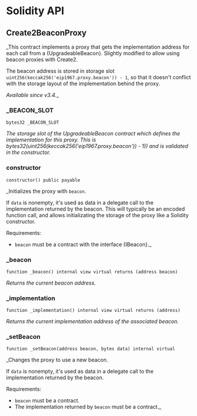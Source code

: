# Solidity API

## Create2BeaconProxy

_This contract implements a proxy that gets the implementation address for each call from a {UpgradeableBeacon}.
Slightly modified to allow using beacon proxies with Create2.

The beacon address is stored in storage slot `uint256(keccak256('eip1967.proxy.beacon')) - 1`, so that it doesn't
conflict with the storage layout of the implementation behind the proxy.

_Available since v3.4.__

### _BEACON_SLOT

```solidity
bytes32 _BEACON_SLOT
```

_The storage slot of the UpgradeableBeacon contract which defines the implementation for this proxy.
This is bytes32(uint256(keccak256('eip1967.proxy.beacon')) - 1)) and is validated in the constructor._

### constructor

```solidity
constructor() public payable
```

_Initializes the proxy with `beacon`.

If `data` is nonempty, it's used as data in a delegate call to the implementation returned by the beacon. This
will typically be an encoded function call, and allows initializating the storage of the proxy like a Solidity
constructor.

Requirements:

- `beacon` must be a contract with the interface {IBeacon}._

### _beacon

```solidity
function _beacon() internal view virtual returns (address beacon)
```

_Returns the current beacon address._

### _implementation

```solidity
function _implementation() internal view virtual returns (address)
```

_Returns the current implementation address of the associated beacon._

### _setBeacon

```solidity
function _setBeacon(address beacon, bytes data) internal virtual
```

_Changes the proxy to use a new beacon.

If `data` is nonempty, it's used as data in a delegate call to the implementation returned by the beacon.

Requirements:

- `beacon` must be a contract.
- The implementation returned by `beacon` must be a contract._


